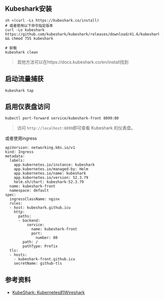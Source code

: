 ## Kubeshark安装
```
sh <(curl -Ls https://kubeshark.co/install)
# 或者使用以下命令指定版本
curl -Lo kubeshark https://github.com/kubeshark/kubeshark/releases/download/41.6/kubeshark_linux_amd64 && chmod 755 kubeshark

# 卸载
kubeshark clean
```

> 其他方法可以在https://docs.kubeshark.co/en/install找到

## 启动流量捕获
```
kubeshark tap
```

## 启用仪表盘访问
```
kubectl port-forward service/kubeshark-front 8899:80
```

> 访问 `http://localhost:8899`即可查看 Kubeshark 的仪表盘。

或者使用ingress
```
apiVersion: networking.k8s.io/v1
kind: Ingress
metadata:
  labels:
    app.kubernetes.io/instance: kubeshark
    app.kubernetes.io/managed-by: Helm
    app.kubernetes.io/name: kubeshark
    app.kubernetes.io/version: 52.3.79
    helm.sh/chart: kubeshark-52.3.79
  name: kubeshark-front
  namespace: default
spec:
  ingressClassName: nginx
  rules:
  - host: kubeshark.github.icu
    http:
      paths:
      - backend:
          service:
            name: kubeshark-front
            port:
              number: 80
        path: /
        pathType: Prefix
  tls:
  - hosts:
    - kubeshark-front.github.icu
    secretName: github-tls
```

## 参考资料
- [KubeShark: Kubernetes的Wireshark][1]

[1]: https://www.jianshu.com/p/c7eb8d83beaf
